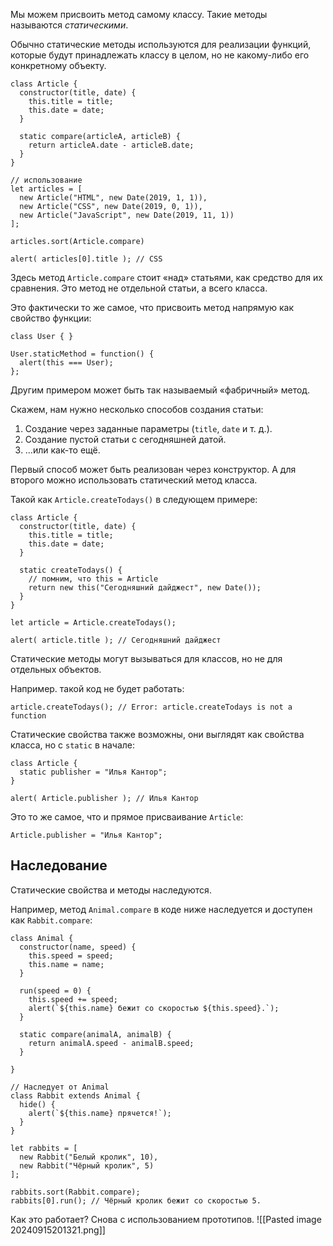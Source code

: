 Мы можем присвоить метод самому классу. Такие методы называются _статическими_.

Обычно статические методы используются для реализации функций, которые будут принадлежать классу в целом, но не какому-либо его конкретному объекту.

```JS
class Article {
  constructor(title, date) {
    this.title = title;
    this.date = date;
  }

  static compare(articleA, articleB) {
    return articleA.date - articleB.date;
  }
}

// использование
let articles = [
  new Article("HTML", new Date(2019, 1, 1)),
  new Article("CSS", new Date(2019, 0, 1)),
  new Article("JavaScript", new Date(2019, 11, 1))
];

articles.sort(Article.compare)

alert( articles[0].title ); // CSS
```

Здесь метод `Article.compare` стоит «над» статьями, как средство для их сравнения. Это метод не отдельной статьи, а всего класса.

Это фактически то же самое, что присвоить метод напрямую как свойство функции:

```JS
class User { }

User.staticMethod = function() {
  alert(this === User);
};
```
Другим примером может быть так называемый «фабричный» метод.

Скажем, нам нужно несколько способов создания статьи:

1. Создание через заданные параметры (`title`, `date` и т. д.).
2. Создание пустой статьи с сегодняшней датой.
3. …или как-то ещё.

Первый способ может быть реализован через конструктор. А для второго можно использовать статический метод класса.

Такой как `Article.createTodays()` в следующем примере:
```JS
class Article {
  constructor(title, date) {
    this.title = title;
    this.date = date;
  }

  static createTodays() {
    // помним, что this = Article
    return new this("Сегодняшний дайджест", new Date());
  }
}

let article = Article.createTodays();

alert( article.title ); // Сегодняшний дайджест
```

Статические методы могут вызываться для классов, но не для отдельных объектов.

Например. такой код не будет работать:
```JS
article.createTodays(); // Error: article.createTodays is not a function
```

Статические свойства также возможны, они выглядят как свойства класса, но с `static` в начале:

```JS
class Article {
  static publisher = "Илья Кантор";
}

alert( Article.publisher ); // Илья Кантор
```

Это то же самое, что и прямое присваивание `Article`:

```JS
Article.publisher = "Илья Кантор";
```

## Наследование 
Статические свойства и методы наследуются.

Например, метод `Animal.compare` в коде ниже наследуется и доступен как `Rabbit.compare`:

```JS
class Animal {
  constructor(name, speed) {
    this.speed = speed;
    this.name = name;
  }

  run(speed = 0) {
    this.speed += speed;
    alert(`${this.name} бежит со скоростью ${this.speed}.`);
  }

  static compare(animalA, animalB) {
    return animalA.speed - animalB.speed;
  }

}

// Наследует от Animal
class Rabbit extends Animal {
  hide() {
    alert(`${this.name} прячется!`);
  }
}

let rabbits = [
  new Rabbit("Белый кролик", 10),
  new Rabbit("Чёрный кролик", 5)
];

rabbits.sort(Rabbit.compare);
rabbits[0].run(); // Чёрный кролик бежит со скоростью 5.
```

Как это работает? Снова с использованием прототипов.
![[Pasted image 20240915201321.png]]